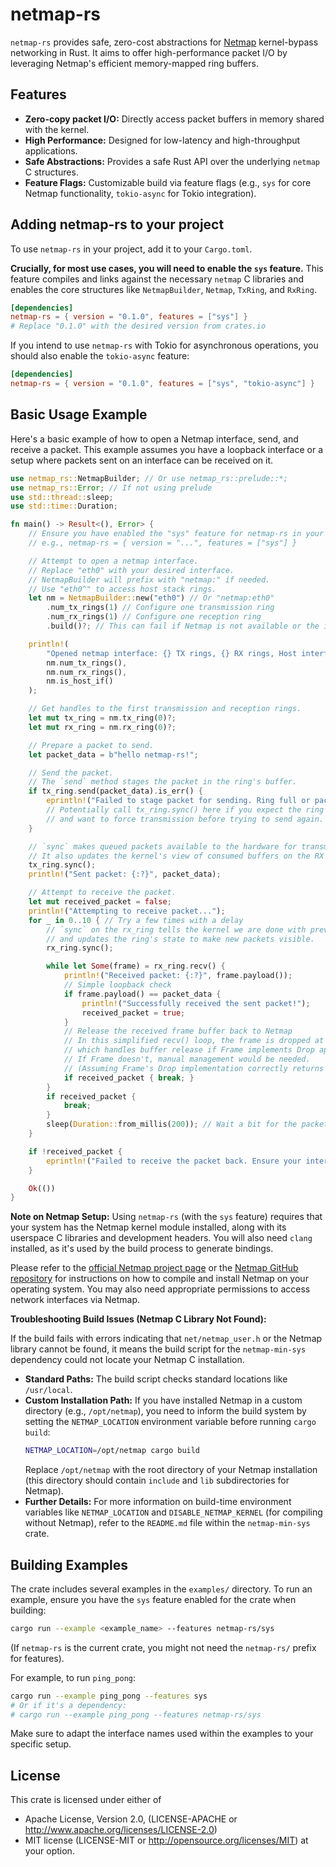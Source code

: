 # netmap-rs

`netmap-rs` provides safe, zero-cost abstractions for [Netmap](http://info.iet.unipi.it/~luigi/netmap/) kernel-bypass networking in Rust. It aims to offer high-performance packet I/O by leveraging Netmap's efficient memory-mapped ring buffers.

## Features

*   **Zero-copy packet I/O:** Directly access packet buffers in memory shared with the kernel.
*   **High Performance:** Designed for low-latency and high-throughput applications.
*   **Safe Abstractions:** Provides a safe Rust API over the underlying `netmap` C structures.
*   **Feature Flags:** Customizable build via feature flags (e.g., `sys` for core Netmap functionality, `tokio-async` for Tokio integration).

## Adding netmap-rs to your project

To use `netmap-rs` in your project, add it to your `Cargo.toml`.

**Crucially, for most use cases, you will need to enable the `sys` feature.** This feature compiles and links against the necessary `netmap` C libraries and enables the core structures like `NetmapBuilder`, `Netmap`, `TxRing`, and `RxRing`.

```toml
[dependencies]
netmap-rs = { version = "0.1.0", features = ["sys"] }
# Replace "0.1.0" with the desired version from crates.io
```

If you intend to use `netmap-rs` with Tokio for asynchronous operations, you should also enable the `tokio-async` feature:

```toml
[dependencies]
netmap-rs = { version = "0.1.0", features = ["sys", "tokio-async"] }
```

## Basic Usage Example

Here's a basic example of how to open a Netmap interface, send, and receive a packet. This example assumes you have a loopback interface or a setup where packets sent on an interface can be received on it.

```rust
use netmap_rs::NetmapBuilder; // Or use netmap_rs::prelude::*;
use netmap_rs::Error; // If not using prelude
use std::thread::sleep;
use std::time::Duration;

fn main() -> Result<(), Error> {
    // Ensure you have enabled the "sys" feature for netmap-rs in your Cargo.toml
    // e.g., netmap-rs = { version = "...", features = ["sys"] }

    // Attempt to open a netmap interface.
    // Replace "eth0" with your desired interface.
    // NetmapBuilder will prefix with "netmap:" if needed.
    // Use "eth0^" to access host stack rings.
    let nm = NetmapBuilder::new("eth0") // Or "netmap:eth0"
        .num_tx_rings(1) // Configure one transmission ring
        .num_rx_rings(1) // Configure one reception ring
        .build()?; // This can fail if Netmap is not available or the interface doesn't exist.

    println!(
        "Opened netmap interface: {} TX rings, {} RX rings, Host interface: {}",
        nm.num_tx_rings(),
        nm.num_rx_rings(),
        nm.is_host_if()
    );

    // Get handles to the first transmission and reception rings.
    let mut tx_ring = nm.tx_ring(0)?;
    let mut rx_ring = nm.rx_ring(0)?;

    // Prepare a packet to send.
    let packet_data = b"hello netmap-rs!";

    // Send the packet.
    // The `send` method stages the packet in the ring's buffer.
    if tx_ring.send(packet_data).is_err() {
        eprintln!("Failed to stage packet for sending. Ring full or packet too large?");
        // Potentially call tx_ring.sync() here if you expect the ring to be full
        // and want to force transmission before trying to send again.
    }

    // `sync` makes queued packets available to the hardware for transmission.
    // It also updates the kernel's view of consumed buffers on the RX side.
    tx_ring.sync();
    println!("Sent packet: {:?}", packet_data);

    // Attempt to receive the packet.
    let mut received_packet = false;
    println!("Attempting to receive packet...");
    for _ in 0..10 { // Try a few times with a delay
        // `sync` on the rx_ring tells the kernel we are done with previously received packets
        // and updates the ring's state to make new packets visible.
        rx_ring.sync();

        while let Some(frame) = rx_ring.recv() {
            println!("Received packet: {:?}", frame.payload());
            // Simple loopback check
            if frame.payload() == packet_data {
                println!("Successfully received the sent packet!");
                received_packet = true;
            }
            // Release the received frame buffer back to Netmap
            // In this simplified recv() loop, the frame is dropped at the end of scope,
            // which handles buffer release if Frame implements Drop appropriately.
            // If Frame doesn't, manual management would be needed.
            // (Assuming Frame's Drop implementation correctly returns the buffer to the ring)
            if received_packet { break; }
        }
        if received_packet {
            break;
        }
        sleep(Duration::from_millis(200)); // Wait a bit for the packet to arrive/loopback
    }

    if !received_packet {
        eprintln!("Failed to receive the packet back. Ensure your interface is configured for loopback or testing appropriately.");
    }

    Ok(())
}
```

**Note on Netmap Setup:**
Using `netmap-rs` (with the `sys` feature) requires that your system has the Netmap kernel module installed, along with its userspace C libraries and development headers. You will also need `clang` installed, as it's used by the build process to generate bindings.

Please refer to the [official Netmap project page](http://info.iet.unipi.it/~luigi/netmap/) or the [Netmap GitHub repository](https://github.com/netmap/netmap) for instructions on how to compile and install Netmap on your operating system. You may also need appropriate permissions to access network interfaces via Netmap.

**Troubleshooting Build Issues (Netmap C Library Not Found):**

If the build fails with errors indicating that `net/netmap_user.h` or the Netmap library cannot be found, it means the build script for the `netmap-min-sys` dependency could not locate your Netmap C installation.

*   **Standard Paths:** The build script checks standard locations like `/usr/local`.
*   **Custom Installation Path:** If you have installed Netmap in a custom directory (e.g., `/opt/netmap`), you need to inform the build system by setting the `NETMAP_LOCATION` environment variable before running `cargo build`:
    ```bash
    NETMAP_LOCATION=/opt/netmap cargo build
    ```
    Replace `/opt/netmap` with the root directory of your Netmap installation (this directory should contain `include` and `lib` subdirectories for Netmap).
*   **Further Details:** For more information on build-time environment variables like `NETMAP_LOCATION` and `DISABLE_NETMAP_KERNEL` (for compiling without Netmap), refer to the `README.md` file within the `netmap-min-sys` crate.

## Building Examples

The crate includes several examples in the `examples/` directory. To run an example, ensure you have the `sys` feature enabled for the crate when building:

```bash
cargo run --example <example_name> --features netmap-rs/sys
```
(If `netmap-rs` is the current crate, you might not need the `netmap-rs/` prefix for features).

For example, to run `ping_pong`:
```bash
cargo run --example ping_pong --features sys
# Or if it's a dependency:
# cargo run --example ping_pong --features netmap-rs/sys
```
Make sure to adapt the interface names used within the examples to your specific setup.

## License

This crate is licensed under either of
* Apache License, Version 2.0, (LICENSE-APACHE or http://www.apache.org/licenses/LICENSE-2.0)
* MIT license (LICENSE-MIT or http://opensource.org/licenses/MIT)
at your option.
